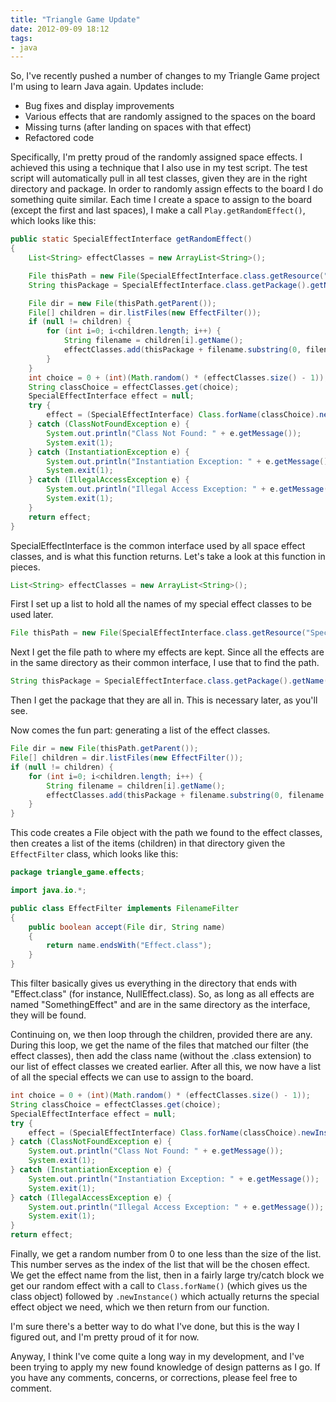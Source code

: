 ```yaml
---
title: "Triangle Game Update"
date: 2012-09-09 18:12
tags: 
- java
---
```

So, I've recently pushed a number of changes to my Triangle Game project I'm using to learn Java again. Updates include:

* Bug fixes and display improvements
* Various effects that are randomly assigned to the spaces on the board
* Missing turns (after landing on spaces with that effect)
* Refactored code
<!--more-->
Specifically, I'm pretty proud of the randomly assigned space effects. I achieved this using a technique that I also use in my test script. The test script will automatically pull in all test classes, given they are in the right directory and package. In order to randomly assign effects to the board I do something quite similar. Each time I create a space to assign to the board (except the first and last spaces), I make a call `Play.getRandomEffect()`, which looks like this:

```java
public static SpecialEffectInterface getRandomEffect()
{
    List<String> effectClasses = new ArrayList<String>();

    File thisPath = new File(SpecialEffectInterface.class.getResource("SpecialEffectInterface.class").getPath());
    String thisPackage = SpecialEffectInterface.class.getPackage().getName() + ".";

    File dir = new File(thisPath.getParent());
    File[] children = dir.listFiles(new EffectFilter());
    if (null != children) {
        for (int i=0; i<children.length; i++) {
            String filename = children[i].getName();
            effectClasses.add(thisPackage + filename.substring(0, filename.length()-6));
        }
    }
    int choice = 0 + (int)(Math.random() * (effectClasses.size() - 1));
    String classChoice = effectClasses.get(choice);
    SpecialEffectInterface effect = null;
    try {
        effect = (SpecialEffectInterface) Class.forName(classChoice).newInstance();
    } catch (ClassNotFoundException e) {
        System.out.println("Class Not Found: " + e.getMessage());
        System.exit(1);
    } catch (InstantiationException e) {
        System.out.println("Instantiation Exception: " + e.getMessage());
        System.exit(1);
    } catch (IllegalAccessException e) {
        System.out.println("Illegal Access Exception: " + e.getMessage());
        System.exit(1);
    }
    return effect;
}
```

SpecialEffectInterface is the common interface used by all space effect classes, and is what this function returns. Let's take a look at this function in pieces.

```java
List<String> effectClasses = new ArrayList<String>();
```

First I set up a list to hold all the names of my special effect classes to be used later.

```java
File thisPath = new File(SpecialEffectInterface.class.getResource("SpecialEffectInterface.class").getPath());
```

Next I get the file path to where my effects are kept. Since all the effects are in the same directory as their common interface, I use that to find the path.

```java
String thisPackage = SpecialEffectInterface.class.getPackage().getName() + ".";
```

Then I get the package that they are all in. This is necessary later, as you'll see.

Now comes the fun part: generating a list of the effect classes. 

```java
File dir = new File(thisPath.getParent());
File[] children = dir.listFiles(new EffectFilter());
if (null != children) {
    for (int i=0; i<children.length; i++) {
        String filename = children[i].getName();
        effectClasses.add(thisPackage + filename.substring(0, filename.length()-6));
    }
}
```

This code creates a File object with the path we found to the effect classes, then creates a list of the items (children) in that directory given the `EffectFilter` class, which looks like this:

```java
package triangle_game.effects;

import java.io.*; 

public class EffectFilter implements FilenameFilter
{ 
    public boolean accept(File dir, String name)
    { 
        return name.endsWith("Effect.class");
    } 
}
```

This filter basically gives us everything in the directory that ends with "Effect.class" (for instance, NullEffect.class). So, as long as all effects are named "SomethingEffect" and are in the same directory as the interface, they will be found.

Continuing on, we then loop through the children, provided there are any. During this loop, we get the name of the files that matched our filter (the effect classes), then add the class name (without the .class extension) to our list of effect classes we created earlier. After all this, we now have a list of all the special effects we can use to assign to the board.

```java
int choice = 0 + (int)(Math.random() * (effectClasses.size() - 1));
String classChoice = effectClasses.get(choice);
SpecialEffectInterface effect = null;
try {
    effect = (SpecialEffectInterface) Class.forName(classChoice).newInstance();
} catch (ClassNotFoundException e) {
    System.out.println("Class Not Found: " + e.getMessage());
    System.exit(1);
} catch (InstantiationException e) {
    System.out.println("Instantiation Exception: " + e.getMessage());
    System.exit(1);
} catch (IllegalAccessException e) {
    System.out.println("Illegal Access Exception: " + e.getMessage());
    System.exit(1);
}
return effect;
```

Finally, we get a random number from 0 to one less than the size of the list. This number serves as the index of the list that will be the chosen effect. We get the effect name from the list, then in a fairly large try/catch block we get our random effect with a call to `Class.forName()` (which gives us the class object) followed by `.newInstance()` which actually returns the special effect object we need, which we then return from our function.

I'm sure there's a better way to do what I've done, but this is the way I figured out, and I'm pretty proud of it for now.

Anyway, I think I've come quite a long way in my development, and I've been trying to apply my new found knowledge of design patterns as I go. If you have any comments, concerns, or corrections, please feel free to comment.
